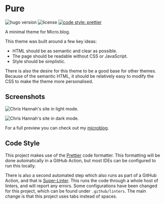 # Pure

![hugo version](https://img.shields.io/badge/Hugo-0.91-09f)
![license](https://img.shields.io/github/license/chrishannah/pure)
[![code style: prettier](https://img.shields.io/badge/code_style-prettier-ff69b4.svg?style=flat)](https://github.com/prettier/prettier)

A minimal theme for Micro.blog.

This theme was built around a few key ideas:

- HTML should be as semantic and clear as possible.
- The page should be readable without CSS or JavaScript.
- Style should be simplistic.

There is also the desire for this theme to be a good base for other themes. Because of the semantic HTML, it should be relatively easy to modify the CSS to make the theme more personalised.

## Screenshots

![Chris Hannah's site in light mode.](images/light-mode.png "Theme in light mode")

![Chris Hannah's site in dark mode.](images/dark-mode.png "Theme in dark mode")

For a full preview you can check out my [microblog](https://micro.chrishannah.me).

## Code Style

This project makes use of the [Prettier](https://prettier.io) code formatter. This formatting will be done automatically in a GitHub Action, but most IDEs can be configured to run this locally.

There is also a second automated step which also runs as part of a GitHub Action, and that is [Super-Linter](https://github.com/github/super-linter). This runs the code through a whole host of linters, and will report any errors. Some configurations have been changed for this project, which can be found under `.github/linters`. The main change is that this project uses tabs instead of spaces.

